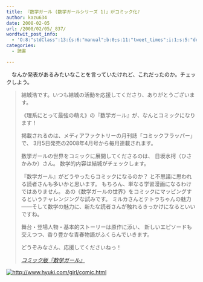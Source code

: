 ```yaml
---
title: 『数学ガール (数学ガールシリーズ 1)』がコミック化♪
author: kazu634
date: 2008-02-05
url: /2008/02/05/_837/
wordtwit_post_info:
  - 'O:8:"stdClass":13:{s:6:"manual";b:0;s:11:"tweet_times";i:1;s:5:"delay";i:0;s:7:"enabled";i:1;s:10:"separation";s:2:"60";s:7:"version";s:3:"3.7";s:14:"tweet_template";b:0;s:6:"status";i:2;s:6:"result";a:0:{}s:13:"tweet_counter";i:2;s:13:"tweet_log_ids";a:1:{i:0;i:3683;}s:9:"hash_tags";a:0:{}s:8:"accounts";a:1:{i:0;s:7:"kazu634";}}'
categories:
  - 読書

---
```

<div class="section">
<p>
    　なんか発表があるみたいなことを言っていたけれど、これだったのか。チェックしよう。
</p>
  
<blockquote title="コミック版『数学ガール』" cite="http://www.hyuki.com/girl/comic.html">
<p>
      結城浩です。いつも結城の活動を応援してくださり、ありがとうございます。
</p>
    
<p>
      《理系にとって最強の萌え》の『数学ガール』が、なんとコミックになります！
</p>
    
<p>
      掲載されるのは、メディアファクトリーの月刊誌「コミックフラッパー」で、 3月5日発売の2008年4月号から毎月連載されます。
</p>
    
<p>
      数学ガールの世界をコミックに展開してくださるのは、 日坂水柯（ひさかみか）さん。 数学的内容は結城がチェックします。
</p>
    
<p>
      『数学ガール』がどうやったらコミックになるのか？ と不思議に思われる読者さんも多いかと思います。 もちろん、単なる学習漫画になるわけではありません。 あの《数学ガールの世界》をコミックにマッピングするというチャレンジングな試みです。 ミルカさんとテトラちゃんの魅力――そして数学の魅力に、新たな読者さんが触れるきっかけになるといいですね。
</p>
    
<p>
      舞台・登場人物・基本的ストーリーは原作に添い、 新しいエピソードも交えつつ、香り豊かな青春物語がふくらんでいきます。
</p>
    
<p>
      どうぞみなさん、応援してくださいねっ！
</p>
    
<p>
<cite><a href="http://www.hyuki.com/girl/comic.html" onclick="__gaTracker('send', 'event', 'outbound-article', 'http://www.hyuki.com/girl/comic.html', 'コミック版『数学ガール』');" target="_blank">コミック版『数学ガール』</a></cite>
</p>
</blockquote>
  
<p>
<center>
</center>
</p>
  
<p>
<a href="http://www.hyuki.com/girl/comic.html" onclick="__gaTracker('send', 'event', 'outbound-article', 'http://www.hyuki.com/girl/comic.html', '');" class="http-image" target="_blank"><img src="http://www.hyuki.com/girl/banner/girls_470x175.jpg" class="http-image" alt="http://www.hyuki.com/girl/comic.html" /></a>
</p></p>
</div>